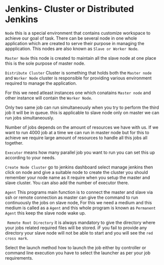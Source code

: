 # Jenkins- Cluster or Distributed Jenkins

``Node`` this is a special environment that contains customize workspace to achieve our goal of task. There can be several node in one whole application which are created to serve their purpose in managing the appplication. This nodes are also known as `Slave or Worker Node`. 

``Master Node`` this node is created to maintain all the slave node at one place this is the sole purpose of master node.

`` Distribute Cluster ``  Cluster is something that holds both the `Master node` and `Worker Node`
cluster is responsible for providing various environment required to  manage the application.

For this we need atleast instances one which conatains `Master node` and other instance will contain the `Worker Node`.

Only two  same job can run simultaneously when you try to perform the third job it will be in queue. this is applicable to slave node only on master we can run jobs simultaneously. 

Number of jobs depends on the amount of resources we have  with us. If we want to run 4000 job at a time we can run in master node but for this to achieve  we require large amount of resources to handle all this jobs all together.

` Executor ` means how many parallel job you want to run you can set this up according to your needs.

`Create Node Cluster` go to jenkins dashboard select manage jenkins then click on node and give a suitable node to create the cluster you should remember your  node name as it require when you setup the master and slave cluster. You can also add the number of executor there.

``Agent`` This programs main function is to connect the master and slave via ssh or remote connection as master can give the command to run continuously the jobs on slave node, For this we need a medium and this medium is called as a `Agent` and this whole program is known as  `Permanent Agent` this  keep the slave node wake up.

` Remote Root Directory` it is always mandatory to give the directory where your jobs related required files will be stored. iF  you fail to provide any directory your slave node will not be able to start and you will see the `red cross mark`.

Select the launch method how to launch the job either by controller or command line execution you have to select the launcher as per your job requirements. 
